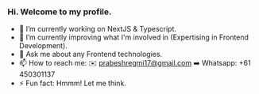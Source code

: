 ### Hi. Welcome to my profile.

- 🔭 I’m currently working on NextJS & Typescript.
- 🌱 I’m currently improving what I'm involved in (Expertising in Frontend Development).
- 💬 Ask me about any Frontend technologies. 
- 📫 How to reach me: ✉️ prabeshregmi17@gmail.com ➡️ Whatsapp: +61 450301137
- ⚡ Fun fact: Hmmm! Let me think.
